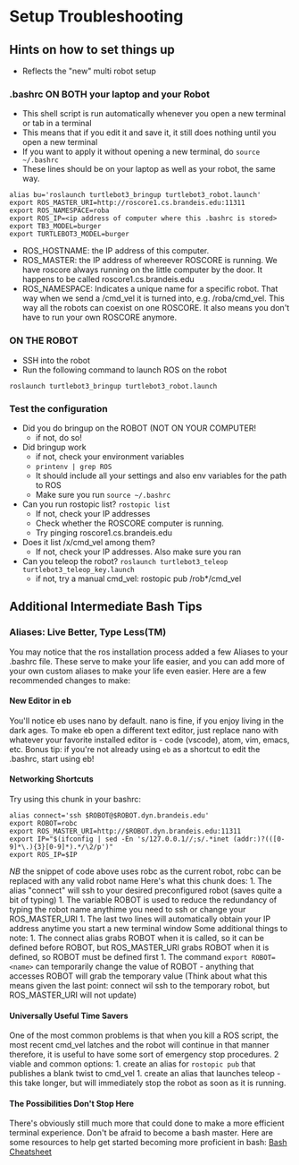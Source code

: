 # Setup Troubleshooting

## Hints on how to set things up

* Reflects the "new" multi robot setup

### .bashrc ON BOTH your laptop and your Robot

* This shell script is run automatically whenever you open a new terminal or tab in a terminal
* This means that if you edit it and save it, it still does nothing until you open a new terminal
* If you want to apply it without opening a new terminal, do `source ~/.bashrc`
* These lines should be on your laptop as well as your robot, the same way.

```text
alias bu='roslaunch turtlebot3_bringup turtlebot3_robot.launch'
export ROS_MASTER_URI=http://roscore1.cs.brandeis.edu:11311
export ROS_NAMESPACE=roba
export ROS_IP=<ip address of computer where this .bashrc is stored>
export TB3_MODEL=burger
export TURTLEBOT3_MODEL=burger
```

* ROS\_HOSTNAME: the IP address of this computer.
* ROS\_MASTER: the IP address of whereever ROSCORE is running. We have roscore always running on the little computer by the door. It happens to be called roscore1.cs.brandeis.edu
* ROS\_NAMESPACE: Indicates a unique name for a specific robot. That way when we send a /cmd\_vel it is turned into, e.g. /roba/cmd\_vel. This way all the robots can coexist on one ROSCORE. It also means you don't have to run your own ROSCORE anymore.

### ON THE ROBOT

* SSH into the robot
* Run the following command to launch ROS on the robot

```text
roslaunch turtlebot3_bringup turtlebot3_robot.launch
```

### Test the configuration

* Did you do bringup on the ROBOT \(NOT ON YOUR COMPUTER!
  * if not, do so!
* Did bringup work
  * if not, check your environment variables
  * `printenv | grep ROS`
  * It should include all your settings and also env variables for the path to ROS
  * Make sure you run `source ~/.bashrc`
* Can you run rostopic list? `rostopic list`
  * If not, check your IP addresses
  * Check whether the ROSCORE computer is running.
  * Try pinging roscore1.cs.brandeis.edu
* Does it list /x/cmd\_vel among them?
  * If not, check your IP addresses. Also make sure you ran
* Can you teleop the robot? `roslaunch turtlebot3_teleop turtlebot3_teleop_key.launch`
  * if not, try a manual cmd\_vel: rostopic pub /rob\*/cmd\_vel

## Additional Intermediate Bash Tips

### Aliases: Live Better, Type Less\(TM\)

You may notice that the ros installation process added a few Aliases to your .bashrc file. These serve to make your life easier, and you can add more of your own custom aliases to make your life even easier. Here are a few recommended changes to make:

#### New Editor in eb

You'll notice eb uses nano by default. nano is fine, if you enjoy living in the dark ages. To make eb open a different text editor, just replace nano with whatever your favorite installed editor is - code \(vscode\), atom, vim, emacs, etc. Bonus tip: if you're not already using `eb` as a shortcut to edit the .bashrc, start using eb!

#### Networking Shortcuts

Try using this chunk in your bashrc:

```text
alias connect='ssh $ROBOT@$ROBOT.dyn.brandeis.edu'
export ROBOT=robc
export ROS_MASTER_URI=http://$ROBOT.dyn.brandeis.edu:11311
export IP="$(ifconfig | sed -En 's/127.0.0.1//;s/.*inet (addr:)?(([0-9]*\.){3}[0-9]*).*/\2/p')"
export ROS_IP=$IP
```

_NB_ the snippet of code above uses robc as the current robot, robc can be replaced with any valid robot name Here's what this chunk does: 1. The alias "connect" will ssh to your desired preconfigured robot \(saves quite a bit of typing\) 1. The variable ROBOT is used to reduce the redundancy of typing the robot name anythime you need to ssh or change your ROS\_MASTER\_URI 1. The last two lines will automatically obtain your IP address anytime you start a new terminal window Some additional things to note: 1. The connect alias grabs ROBOT when it is called, so it can be defined before ROBOT, but ROS\_MASTER\_URI grabs ROBOT when it is defined, so ROBOT must be defined first 1. The command `export ROBOT=<name>` can temporarily change the value of ROBOT - anything that accesses ROBOT will grab the temporary value \(Think about what this means given the last point: connect wil ssh to the temporary robot, but ROS\_MASTER\_URI will not update\)

#### Universally Useful Time Savers

One of the most common problems is that when you kill a ROS script, the most recent cmd\_vel latches and the robot will continue in that manner therefore, it is useful to have some sort of emergency stop procedures. 2 viable and common options: 1. create an alias for `rostopic pub` that publishes a blank twist to cmd\_vel 1. create an alias that launches teleop - this take longer, but will immediately stop the robot as soon as it is running.

#### The Possibilities Don't Stop Here

There's obviously still much more that could done to make a more efficient terminal experience. Don't be afraid to become a bash master. Here are some resources to help get started becoming more proficient in bash: [Bash Cheatsheet](https://devhints.io/bash)
